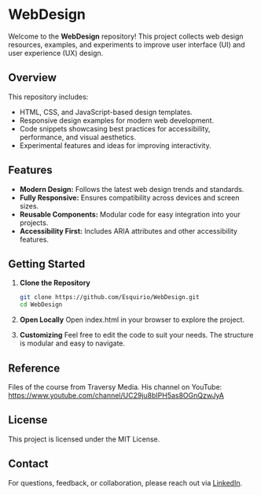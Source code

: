 # WebDesign

Welcome to the **WebDesign** repository! This project collects web design resources, examples, and experiments to improve user interface (UI) and user experience (UX) design.

## Overview

This repository includes:

- HTML, CSS, and JavaScript-based design templates.
- Responsive design examples for modern web development.
- Code snippets showcasing best practices for accessibility, performance, and visual aesthetics.
- Experimental features and ideas for improving interactivity.

## Features

- **Modern Design:** Follows the latest web design trends and standards.
- **Fully Responsive:** Ensures compatibility across devices and screen sizes.
- **Reusable Components:** Modular code for easy integration into your projects.
- **Accessibility First:** Includes ARIA attributes and other accessibility features.

## Getting Started

1. **Clone the Repository**  
   ```bash
   git clone https://github.com/Esquirio/WebDesign.git
   cd WebDesign

2. **Open Locally**
Open index.html in your browser to explore the project.

3. **Customizing**
Feel free to edit the code to suit your needs. The structure is modular and easy to navigate.


## Reference
Files of the course from Traversy Media.
His channel on YouTube: https://www.youtube.com/channel/UC29ju8bIPH5as8OGnQzwJyA

## License
This project is licensed under the MIT License.

## Contact
For questions, feedback, or collaboration, please reach out via [LinkedIn](https://www.linkedin.com/in/esquirio/).
